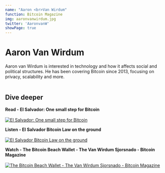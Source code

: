 ```yaml
---
name: "Aaron <br>Van Wirdum"
function: Bitcoin Magazine
img: aaronvanwirdum.jpg
twitter: 'AaronvanW'
showPage: true
---
```


# Aaron Van Wirdum
 
Aaron van Wirdum is interested in technology and how it affects social and political structures. He has been covering Bitcoin since 2013, focusing on privacy, scalability and more.
<br><br>

## Dive deeper


<div class="grid grid-cols-2 gap-5">
<div class="p-3 my-2">

**Read - El Salvador: One small step for Bitcoin**  <br><br>
[![El Salvador: One small step for Bitcoin](/content/aaron_step.png)](https://bitcoinmagazine.com/culture/el-salvador-one-small-step-for-bitcoin/)
</div>

<div class="p-3 my-2">

**Listen - El Salvador Bitcoin Law on the ground**  <br><br>
[![El Salvador Bitcoin Law on the ground](/content/aaron_slp.png)](https://stephanlivera.com/episode/305/)
</div>

<div class="p-3 my-2">

**Watch - The Bitcoin Beach Wallet - The Van Wirdum Sjorsnado - Bitcoin Magazine**  <br><br>
[![The Bitcoin Beach Wallet - The Van Wirdum Sjorsnado - Bitcoin Magazine](/content/nicolas_bm.png)](https://www.youtube.com/watch?v=O_TmbV-sdkA/)
</div>

</div>

<br>



